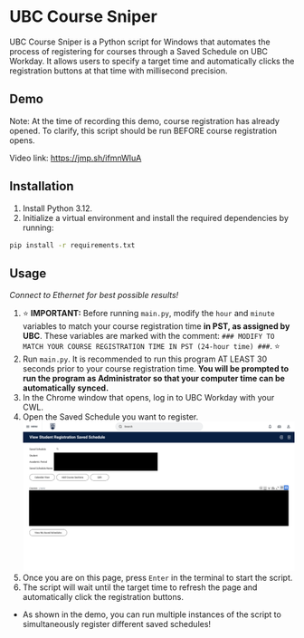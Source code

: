 # UBC Course Sniper

UBC Course Sniper is a Python script for Windows that automates the process of registering for courses through a Saved Schedule on UBC Workday. It allows users to specify a target time and automatically clicks the registration buttons at that time with millisecond precision.

## Demo

Note: At the time of recording this demo, course registration has already opened. To clarify, this script should be run BEFORE course registration opens.

Video link: https://jmp.sh/ifmnWIuA

## Installation

1. Install Python 3.12.
2. Initialize a virtual environment and install the required dependencies by running:
```bash
pip install -r requirements.txt
```

## Usage

*Connect to Ethernet for best possible results!*
1. ⭐ **IMPORTANT:** Before running `main.py`, modify the `hour` and `minute` variables to match your course registration time **in PST, as assigned by UBC**. These variables are marked with the comment: `### MODIFY TO MATCH YOUR COURSE REGISTRATION TIME IN PST (24-hour time) ###`. ⭐
2. Run `main.py`. It is recommended to run this program AT LEAST 30 seconds prior to your course registration time. **You will be prompted to run the program as Administrator so that your computer time can be automatically synced.**
3. In the Chrome window that opens, log in to UBC Workday with your CWL.
4. Open the Saved Schedule you want to register.
![alt text](SavedSchedulePreview.png)
5. Once you are on this page, press `Enter` in the terminal to start the script.
6. The script will wait until the target time to refresh the page and automatically click the registration buttons.
- As shown in the demo, you can run multiple instances of the script to simultaneously register different saved schedules!